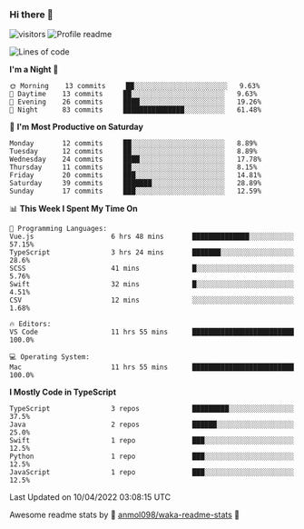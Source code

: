 ### Hi there 👋  
![visitors](https://visitor-badge.laobi.icu/badge?page_id=leverglowh) ![Profile readme](https://github.com/leverglowh/leverglowh/workflows/Profile%20readme/badge.svg?branch=master)

<!--START_SECTION:waka-->
![Lines of code](https://img.shields.io/badge/From%20Hello%20World%20I%27ve%20Written-18%20Thousand%20lines%20of%20code-blue)

**I'm a Night 🦉** 

```text
🌞 Morning    13 commits     ██░░░░░░░░░░░░░░░░░░░░░░░   9.63% 
🌆 Daytime    13 commits     ██░░░░░░░░░░░░░░░░░░░░░░░   9.63% 
🌃 Evening    26 commits     ████░░░░░░░░░░░░░░░░░░░░░   19.26% 
🌙 Night      83 commits     ███████████████░░░░░░░░░░   61.48%

```
📅 **I'm Most Productive on Saturday** 

```text
Monday       12 commits     ██░░░░░░░░░░░░░░░░░░░░░░░   8.89% 
Tuesday      12 commits     ██░░░░░░░░░░░░░░░░░░░░░░░   8.89% 
Wednesday    24 commits     ████░░░░░░░░░░░░░░░░░░░░░   17.78% 
Thursday     11 commits     ██░░░░░░░░░░░░░░░░░░░░░░░   8.15% 
Friday       20 commits     ███░░░░░░░░░░░░░░░░░░░░░░   14.81% 
Saturday     39 commits     ███████░░░░░░░░░░░░░░░░░░   28.89% 
Sunday       17 commits     ███░░░░░░░░░░░░░░░░░░░░░░   12.59%

```


📊 **This Week I Spent My Time On** 

```text
💬 Programming Languages: 
Vue.js                   6 hrs 48 mins       ██████████████░░░░░░░░░░░   57.15% 
TypeScript               3 hrs 24 mins       ███████░░░░░░░░░░░░░░░░░░   28.6% 
SCSS                     41 mins             █░░░░░░░░░░░░░░░░░░░░░░░░   5.76% 
Swift                    32 mins             █░░░░░░░░░░░░░░░░░░░░░░░░   4.51% 
CSV                      12 mins             ░░░░░░░░░░░░░░░░░░░░░░░░░   1.68%

🔥 Editors: 
VS Code                  11 hrs 55 mins      █████████████████████████   100.0%

💻 Operating System: 
Mac                      11 hrs 55 mins      █████████████████████████   100.0%

```

**I Mostly Code in TypeScript** 

```text
TypeScript               3 repos             █████████░░░░░░░░░░░░░░░░   37.5% 
Java                     2 repos             ██████░░░░░░░░░░░░░░░░░░░   25.0% 
Swift                    1 repo              ███░░░░░░░░░░░░░░░░░░░░░░   12.5% 
Python                   1 repo              ███░░░░░░░░░░░░░░░░░░░░░░   12.5% 
JavaScript               1 repo              ███░░░░░░░░░░░░░░░░░░░░░░   12.5%

```



 Last Updated on 10/04/2022 03:08:15 UTC
<!--END_SECTION:waka-->


Awesome readme stats by :star2: [anmol098/waka-readme-stats](https://github.com/anmol098/waka-readme-stats) :star2:
